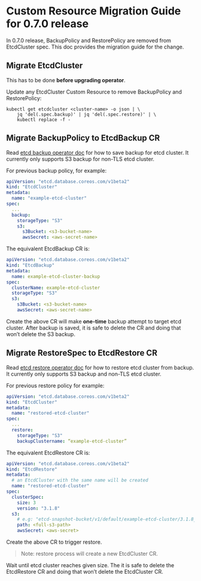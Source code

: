 # Custom Resource Migration Guide for 0.7.0 release

In 0.7.0 release, BackupPolicy and RestorePolicy are removed from EtcdCluster spec.
This doc provides the migration guide for the change.

## Migrate EtcdCluster

This has to be done **before upgrading operator**.

Update any EtcdCluster Custom Resource to remove BackupPolicy and RestorePolicy:

```
kubectl get etcdcluster <cluster-name> -o json | \
	jq 'del(.spec.backup)' | jq 'del(.spec.restore)' | \
	kubectl replace -f -
```

## Migrate BackupPolicy to EtcdBackup CR

Read [etcd backup operator doc](../walkthrough/backup-operator.md) for how to save backup for etcd cluster.
It currently only supports S3 backup for non-TLS etcd cluster.

For previous backup policy, for example:

```yaml
apiVersion: "etcd.database.coreos.com/v1beta2"
kind: "EtcdCluster"
metadata:
  name: "example-etcd-cluster"
spec:
  ...
  backup:
    storageType: "S3"
    s3:
      s3Bucket: <s3-bucket-name>
      awsSecret: <aws-secret-name>
```

The equivalent EtcdBackup CR is:

```yaml
apiVersion: "etcd.database.coreos.com/v1beta2"
kind: "EtcdBackup"
metadata:
  name: example-etcd-cluster-backup
spec:
  clusterName: example-etcd-cluster
  storageType: "S3"
  s3:
    s3Bucket: <s3-bucket-name>
    awsSecret: <aws-secret-name>
```

Create the above CR will make **one-time** backup attempt to target etcd cluster.
After backup is saved, it is safe to delete the CR and doing that won’t delete the S3 backup.


## Migrate RestoreSpec to EtcdRestore CR

Read [etcd restore operator doc](../walkthrough/restore-operator.md) for how to restore etcd cluster from backup.
It currently only supports S3 backup and non-TLS etcd cluster.

For previous restore policy for example:
```yaml
apiVersion: "etcd.database.coreos.com/v1beta2"
kind: "EtcdCluster"
metadata:
  name: "restored-etcd-cluster"
spec:
  ...
  restore:
    storageType: "S3"
    backupClustername: “example-etcd-cluster”
```

The equivalent EtcdRestore CR is:

```yaml
apiVersion: "etcd.database.coreos.com/v1beta2"
kind: "EtcdRestore"
metadata:
  # an EtcdCluster with the same name will be created
  name: "restored-etcd-cluster"
spec:
  clusterSpec:
    size: 3
    version: "3.1.8"
  s3:
    # e.g: "etcd-snapshot-bucket/v1/default/example-etcd-cluster/3.1.8_0000000000000001_etcd.backup"
    path: <full-s3-path>
    awsSecret: <aws-secret>
```

Create the above CR to trigger restore.

> Note: restore process will create a new EtcdCluster CR.

Wait until etcd cluster reaches given size.
The it is safe to delete the EtcdRestore CR and doing that won’t delete the EtcdCluster CR.
